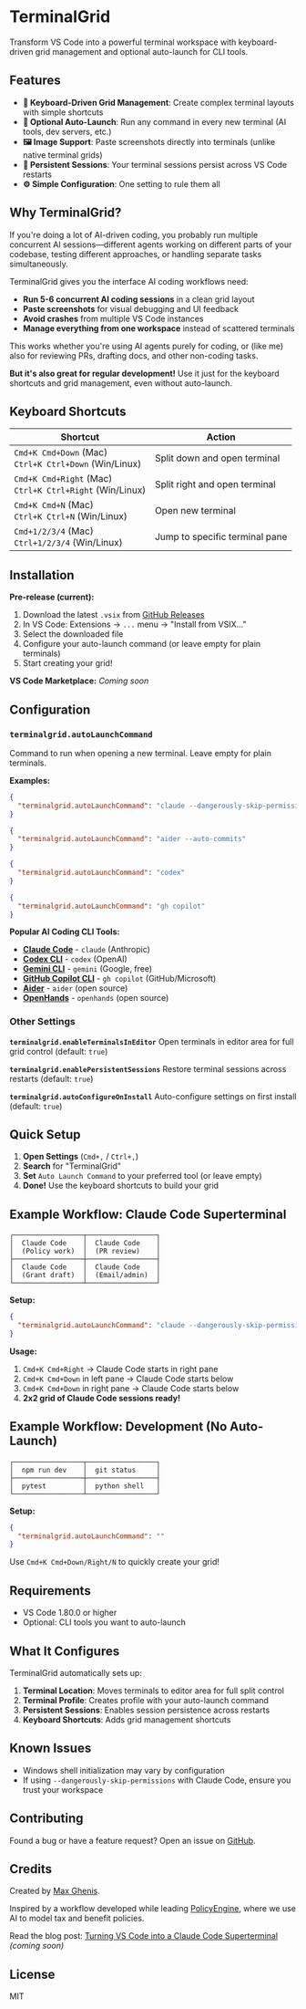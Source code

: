 # TerminalGrid

Transform VS Code into a powerful terminal workspace with keyboard-driven grid management and optional auto-launch for CLI tools.

## Features

- **🎹 Keyboard-Driven Grid Management**: Create complex terminal layouts with simple shortcuts
- **🚀 Optional Auto-Launch**: Run any command in every new terminal (AI tools, dev servers, etc.)
- **🖼️ Image Support**: Paste screenshots directly into terminals (unlike native terminal grids)
- **💾 Persistent Sessions**: Your terminal sessions persist across VS Code restarts
- **⚙️ Simple Configuration**: One setting to rule them all

## Why TerminalGrid?

If you're doing a lot of AI-driven coding, you probably run multiple concurrent AI sessions—different agents working on different parts of your codebase, testing different approaches, or handling separate tasks simultaneously.

TerminalGrid gives you the interface AI coding workflows need:
- **Run 5-6 concurrent AI coding sessions** in a clean grid layout
- **Paste screenshots** for visual debugging and UI feedback
- **Avoid crashes** from multiple VS Code instances
- **Manage everything from one workspace** instead of scattered terminals

This works whether you're using AI agents purely for coding, or (like me) also for reviewing PRs, drafting docs, and other non-coding tasks.

**But it's also great for regular development!** Use it just for the keyboard shortcuts and grid management, even without auto-launch.

## Keyboard Shortcuts

| Shortcut | Action |
|----------|--------|
| `Cmd+K Cmd+Down` (Mac)<br>`Ctrl+K Ctrl+Down` (Win/Linux) | Split down and open terminal |
| `Cmd+K Cmd+Right` (Mac)<br>`Ctrl+K Ctrl+Right` (Win/Linux) | Split right and open terminal |
| `Cmd+K Cmd+N` (Mac)<br>`Ctrl+K Ctrl+N` (Win/Linux) | Open new terminal |
| `Cmd+1/2/3/4` (Mac)<br>`Ctrl+1/2/3/4` (Win/Linux) | Jump to specific terminal pane |

## Installation

**Pre-release (current):**

1. Download the latest `.vsix` from [GitHub Releases](https://github.com/MaxGhenis/terminalgrid/releases/latest)
2. In VS Code: Extensions → `...` menu → "Install from VSIX..."
3. Select the downloaded file
4. Configure your auto-launch command (or leave empty for plain terminals)
5. Start creating your grid!

**VS Code Marketplace:** *Coming soon*

## Configuration

### **`terminalgrid.autoLaunchCommand`**

Command to run when opening a new terminal. Leave empty for plain terminals.

**Examples:**

```json
{
  "terminalgrid.autoLaunchCommand": "claude --dangerously-skip-permissions"
}
```

```json
{
  "terminalgrid.autoLaunchCommand": "aider --auto-commits"
}
```

```json
{
  "terminalgrid.autoLaunchCommand": "codex"
}
```

```json
{
  "terminalgrid.autoLaunchCommand": "gh copilot"
}
```

**Popular AI Coding CLI Tools:**
- **[Claude Code](https://docs.claude.com/en/docs/claude-code)** - `claude` (Anthropic)
- **[Codex CLI](https://github.com/openai/codex)** - `codex` (OpenAI)
- **[Gemini CLI](https://cloud.google.com/gemini)** - `gemini` (Google, free)
- **[GitHub Copilot CLI](https://github.com/features/copilot)** - `gh copilot` (GitHub/Microsoft)
- **[Aider](https://aider.chat)** - `aider` (open source)
- **[OpenHands](https://github.com/All-Hands-AI/OpenHands)** - `openhands` (open source)

### Other Settings

**`terminalgrid.enableTerminalsInEditor`**
Open terminals in editor area for full grid control (default: `true`)

**`terminalgrid.enablePersistentSessions`**
Restore terminal sessions across restarts (default: `true`)

**`terminalgrid.autoConfigureOnInstall`**
Auto-configure settings on first install (default: `true`)

## Quick Setup

1. **Open Settings** (`Cmd+,` / `Ctrl+,`)
2. **Search** for "TerminalGrid"
3. **Set** `Auto Launch Command` to your preferred tool (or leave empty)
4. **Done!** Use the keyboard shortcuts to build your grid

## Example Workflow: Claude Code Superterminal

```
┌─────────────────┬─────────────────┐
│  Claude Code    │  Claude Code    │
│  (Policy work)  │  (PR review)    │
├─────────────────┼─────────────────┤
│  Claude Code    │  Claude Code    │
│  (Grant draft)  │  (Email/admin)  │
└─────────────────┴─────────────────┘
```

**Setup:**
```json
{
  "terminalgrid.autoLaunchCommand": "claude --dangerously-skip-permissions"
}
```

**Usage:**
1. `Cmd+K Cmd+Right` → Claude Code starts in right pane
2. `Cmd+K Cmd+Down` in left pane → Claude Code starts below
3. `Cmd+K Cmd+Down` in right pane → Claude Code starts below
4. **2x2 grid of Claude Code sessions ready!**

## Example Workflow: Development (No Auto-Launch)

```
┌─────────────────┬─────────────────┐
│  npm run dev    │  git status     │
├─────────────────┼─────────────────┤
│  pytest         │  python shell   │
└─────────────────┴─────────────────┘
```

**Setup:**
```json
{
  "terminalgrid.autoLaunchCommand": ""
}
```

Use `Cmd+K Cmd+Down/Right/N` to quickly create your grid!

## Requirements

- VS Code 1.80.0 or higher
- Optional: CLI tools you want to auto-launch

## What It Configures

TerminalGrid automatically sets up:

1. **Terminal Location**: Moves terminals to editor area for full split control
2. **Terminal Profile**: Creates profile with your auto-launch command
3. **Persistent Sessions**: Enables session persistence across restarts
4. **Keyboard Shortcuts**: Adds grid management shortcuts

## Known Issues

- Windows shell initialization may vary by configuration
- If using `--dangerously-skip-permissions` with Claude Code, ensure you trust your workspace

## Contributing

Found a bug or have a feature request? Open an issue on [GitHub](https://github.com/MaxGhenis/terminalgrid).

## Credits

Created by [Max Ghenis](https://maxghenis.com).

Inspired by a workflow developed while leading [PolicyEngine](https://policyengine.org), where we use AI to model tax and benefit policies.

Read the blog post: [Turning VS Code into a Claude Code Superterminal](#) *(coming soon)*

## License

MIT

